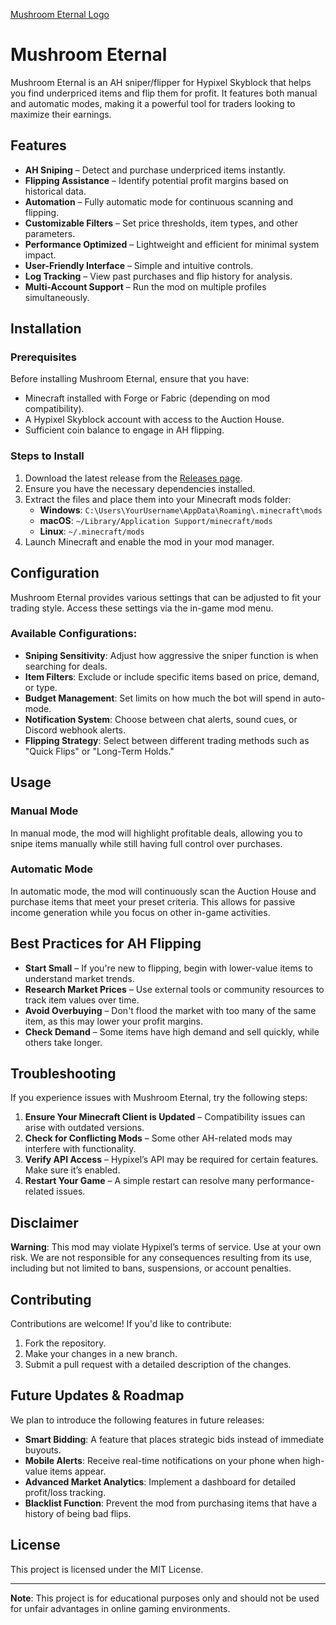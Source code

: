 [Mushroom Eternal Logo](https://cdn.creazilla.com/cliparts/3162097/mushroom-clipart-lg.png)

# Mushroom Eternal

Mushroom Eternal is an AH sniper/flipper for Hypixel Skyblock that helps you find underpriced items and flip them for profit. It features both manual and automatic modes, making it a powerful tool for traders looking to maximize their earnings.

## Features

- **AH Sniping** – Detect and purchase underpriced items instantly.
- **Flipping Assistance** – Identify potential profit margins based on historical data.
- **Automation** – Fully automatic mode for continuous scanning and flipping.
- **Customizable Filters** – Set price thresholds, item types, and other parameters.
- **Performance Optimized** – Lightweight and efficient for minimal system impact.
- **User-Friendly Interface** – Simple and intuitive controls.
- **Log Tracking** – View past purchases and flip history for analysis.
- **Multi-Account Support** – Run the mod on multiple profiles simultaneously.

## Installation

### Prerequisites

Before installing Mushroom Eternal, ensure that you have:

- Minecraft installed with Forge or Fabric (depending on mod compatibility).
- A Hypixel Skyblock account with access to the Auction House.
- Sufficient coin balance to engage in AH flipping.

### Steps to Install

1. Download the latest release from the [Releases page](#).
2. Ensure you have the necessary dependencies installed.
3. Extract the files and place them into your Minecraft mods folder:
   - **Windows**: `C:\Users\YourUsername\AppData\Roaming\.minecraft\mods`
   - **macOS**: `~/Library/Application Support/minecraft/mods`
   - **Linux**: `~/.minecraft/mods`
4. Launch Minecraft and enable the mod in your mod manager.

## Configuration

Mushroom Eternal provides various settings that can be adjusted to fit your trading style. Access these settings via the in-game mod menu.

### Available Configurations:
- **Sniping Sensitivity**: Adjust how aggressive the sniper function is when searching for deals.
- **Item Filters**: Exclude or include specific items based on price, demand, or type.
- **Budget Management**: Set limits on how much the bot will spend in auto-mode.
- **Notification System**: Choose between chat alerts, sound cues, or Discord webhook alerts.
- **Flipping Strategy**: Select between different trading methods such as "Quick Flips" or "Long-Term Holds."

## Usage

### Manual Mode

In manual mode, the mod will highlight profitable deals, allowing you to snipe items manually while still having full control over purchases.

### Automatic Mode

In automatic mode, the mod will continuously scan the Auction House and purchase items that meet your preset criteria. This allows for passive income generation while you focus on other in-game activities.

## Best Practices for AH Flipping

- **Start Small** – If you're new to flipping, begin with lower-value items to understand market trends.
- **Research Market Prices** – Use external tools or community resources to track item values over time.
- **Avoid Overbuying** – Don't flood the market with too many of the same item, as this may lower your profit margins.
- **Check Demand** – Some items have high demand and sell quickly, while others take longer.

## Troubleshooting

If you experience issues with Mushroom Eternal, try the following steps:

1. **Ensure Your Minecraft Client is Updated** – Compatibility issues can arise with outdated versions.
2. **Check for Conflicting Mods** – Some other AH-related mods may interfere with functionality.
3. **Verify API Access** – Hypixel’s API may be required for certain features. Make sure it’s enabled.
4. **Restart Your Game** – A simple restart can resolve many performance-related issues.

## Disclaimer

**Warning**: This mod may violate Hypixel’s terms of service. Use at your own risk. We are not responsible for any consequences resulting from its use, including but not limited to bans, suspensions, or account penalties.

## Contributing

Contributions are welcome! If you'd like to contribute:

1. Fork the repository.
2. Make your changes in a new branch.
3. Submit a pull request with a detailed description of the changes.

## Future Updates & Roadmap

We plan to introduce the following features in future releases:

- **Smart Bidding**: A feature that places strategic bids instead of immediate buyouts.
- **Mobile Alerts**: Receive real-time notifications on your phone when high-value items appear.
- **Advanced Market Analytics**: Implement a dashboard for detailed profit/loss tracking.
- **Blacklist Function**: Prevent the mod from purchasing items that have a history of being bad flips.

## License

This project is licensed under the MIT License.

---

**Note**: This project is for educational purposes only and should not be used for unfair advantages in online gaming environments.
